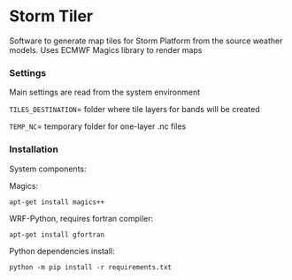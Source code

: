 # Storm Tiler

Software to generate map tiles for Storm Platform from the source weather models. Uses ECMWF Magics library to render maps

### Settings

Main settings are read from the system environment

`TILES_DESTINATION`= folder where tile layers for bands will be created

`TEMP_NC`= temporary folder for one-layer .nc files

### Installation

System components:

Magics:

`apt-get install magics++`

WRF-Python, requires fortran compiler:

`apt-get install gfortran`

Python dependencies install:

`python -m pip install -r requirements.txt`
